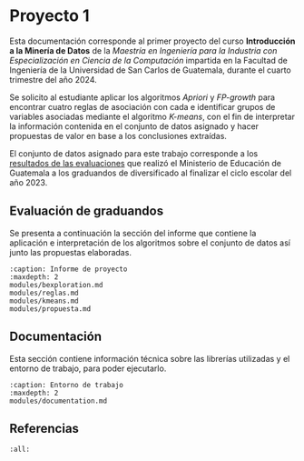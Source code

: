 # Proyecto 1

Esta documentación corresponde al primer proyecto del curso **Introducción a la Minería de Datos** de la *Maestría en Ingeniería para la Industria con Especialización en Ciencia de la Computación* impartida en la Facultad de Ingeniería de la Universidad de San Carlos de Guatemala, durante el cuarto trimestre del año 2024. 

Se solicito al estudiante aplicar los algoritmos *Apriori* y *FP-growth* para encontrar cuatro reglas de asociación con cada e identificar grupos de variables asociadas mediante el algoritmo *K-means*, con el fin de interpretar la información contenida en el conjunto de datos asignado y hacer propuestas de valor en base a los conclusiones extraídas.  

El conjunto de datos asignado para este trabajo corresponde a los [resultados de las evaluaciones](https://edu.mineduc.gob.gt/digeduca/?p=resultadosevaluacionesMain.asp) que realizó el Ministerio de Educación de Guatemala a los graduandos de diversificado al finalizar el ciclo escolar  del año 2023. 

## Evaluación de graduandos
Se presenta a continuación la sección del informe que contiene la aplicación e interpretación de los algoritmos sobre el conjunto de datos así junto las propuestas elaboradas.  

```{toctree}
:caption: Informe de proyecto
:maxdepth: 2
modules/bexploration.md
modules/reglas.md
modules/kmeans.md
modules/propuesta.md
```
## Documentación
Esta sección contiene información técnica sobre las librerías utilizadas y el entorno de trabajo, para poder ejecutarlo.

```{toctree}
:caption: Entorno de trabajo
:maxdepth: 2
modules/documentation.md
```

## Referencias
```{bibliography}
:all:
```

